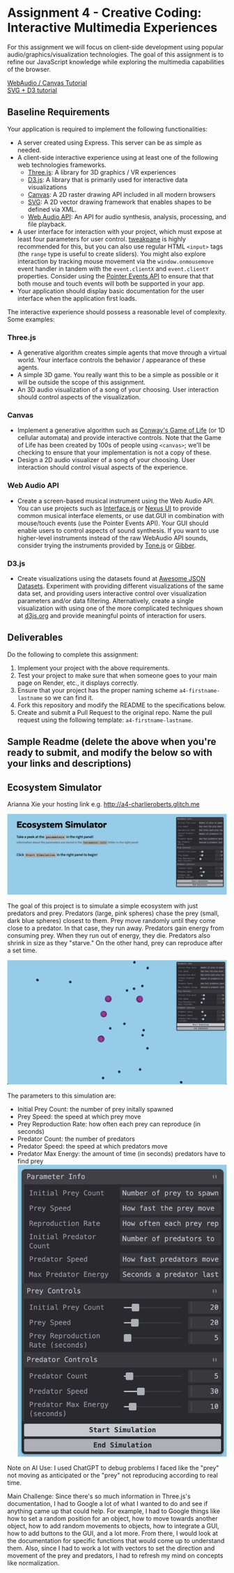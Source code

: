 Assignment 4 - Creative Coding: Interactive Multimedia Experiences
===

For this assignment we will focus on client-side development using popular audio/graphics/visualization technologies. The goal of this assignment is to refine our JavaScript knowledge while exploring the multimedia capabilities of the browser.

[WebAudio / Canvas Tutorial](https://github.com/jmcuneo/cs4241-guides/blob/main/using.webaudio_and_canvas.md)  
[SVG + D3 tutorial](https://github.com/jmcuneo/cs4241-guides/blob/main/using.svg_and_d3.md)  

Baseline Requirements
---

Your application is required to implement the following functionalities:

- A server created using Express. This server can be as simple as needed.
- A client-side interactive experience using at least one of the following web technologies frameworks.
  - [Three.js](https://threejs.org/): A library for 3D graphics / VR experiences
  - [D3.js](https://d3js.org): A library that is primarily used for interactive data visualizations
  - [Canvas](https://developer.mozilla.org/en-US/docs/Web/API/Canvas_API): A 2D raster drawing API included in all modern browsers
  - [SVG](https://developer.mozilla.org/en-US/docs/Web/API/Canvas_API): A 2D vector drawing framework that enables shapes to be defined via XML.
  - [Web Audio API](https://developer.mozilla.org/en-US/docs/Web/API/Web_Audio_API): An API for audio synthesis, analysis, processing, and file playback.
- A user interface for interaction with your project, which must expose at least four parameters for user control. [tweakpane](https://cocopon.github.io/tweakpane/) is highly recommended for this, but you can also use regular HTML `<input>` tags (the `range` type is useful to create sliders). You might also explore interaction by tracking mouse movement via the `window.onmousemove` event handler in tandem with the `event.clientX` and `event.clientY` properties. Consider using the [Pointer Events API](https://developer.mozilla.org/en-US/docs/Web/API/Pointer_events) to ensure that that both mouse and touch events will both be supported in your app.
- Your application should display basic documentation for the user interface when the application first loads.

The interactive experience should possess a reasonable level of complexity. Some examples:
### Three.js
- A generative algorithm creates simple agents that move through a virtual world. Your interface controls the behavior / appearance of these agents.
- A simple 3D game. You really want this to be a simple as possible or it will be outside the scope of this assignment.
- An 3D audio visualization of a song of your choosing. User interaction should control aspects of the visualization. 
### Canvas
- Implement a generative algorithm such as [Conway's Game of Life](https://bitstorm.org/gameoflife/) (or 1D cellular automata) and provide interactive controls. Note that the Game of Life has been created by 100s of people using `<canvas>`; we'll be checking to ensure that your implementation is not a copy of these.
- Design a 2D audio visualizer of a song of your choosing. User interaction should control visual aspects of the experience. 
### Web Audio API
- Create a screen-based musical instrument using the Web Audio API. You can use projects such as [Interface.js](http://charlie-roberts.com/interface/) or [Nexus UI](https://nexus-js.github.io/ui/api/#Piano) to provide common musical interface elements, or use dat.GUI in combination with mouse/touch events (use the Pointer Events API). Your GUI should enable users to control aspects of sound synthesis. If you want to use higher-level instruments instead of the raw WebAudio API sounds, consider trying the instruments provided by [Tone.js]() or [Gibber](https://github.com/charlieroberts/gibber.audio.lib).
### D3.js
- Create visualizations using the datasets found at [Awesome JSON Datasets](https://github.com/jdorfman/Awesome-JSON-Datasets). Experiment with providing different visualizations of the same data set, and providing users interactive control over visualization parameters and/or data filtering. Alternatively, create a single visualization with using one of the more complicated techniques shown at [d3js.org](d3js.org) and provide meaningful points of interaction for users.

Deliverables
---

Do the following to complete this assignment:

1. Implement your project with the above requirements.
3. Test your project to make sure that when someone goes to your main page on Render, etc., it displays correctly.
4. Ensure that your project has the proper naming scheme `a4-firstname-lastname` so we can find it.
5. Fork this repository and modify the README to the specifications below. 
6. Create and submit a Pull Request to the original repo. Name the pull request using the following template: `a4-firstname-lastname`.

Sample Readme (delete the above when you're ready to submit, and modify the below so with your links and descriptions)
---

## Ecosystem Simulator
Arianna Xie
your hosting link e.g. http://a4-charlieroberts.glitch.me

![Start Screen](images/startScreen.png)

The goal of this project is to simulate a simple ecosystem with just predators and prey. Predators (large, pink spheres) chase the prey (small, dark blue spheres) closest to them. Prey move randomly until they come close to a predator. In that case, they run away. Predators gain energy from consuming prey. When they run out of energy, they die. Predators also shrink in size as they "starve." On the other hand, prey can reproduce after a set time.

![Simulation showing "predators" and "prey"](images/sim.png)

The parameters to this simulation are:
- Initial Prey Count: the number of prey initally spawned
- Prey Speed: the speed at which prey move
- Prey Reproduction Rate: how often each prey can reproduce (in seconds)
- Predator Count: the number of predators
- Predator Speed: the speed at which predators move
- Predator Max Energy: the amount of time (in seconds) predators have to find prey
![Tweakpane GUI](images/gui.png)

Note on AI Use: I used ChatGPT to debug problems I faced like the "prey" not moving as anticipated or the "prey" not reproducing according to real time.

Main Challenge: Since there's so much information in Three.js's documentation, I had to Google a lot of what I wanted to do and see if anything came up that could help. 
For example, I had to Google things like how to set a random position for an object, how to move towards another object, how to add random movements to objects, how to integrate a GUI, how to add buttons to the GUI, and a lot more. From there, I would look at the documentation for specific functions that would come up to understand them.
Also, since I had to work a lot with vectors to set the direction and movement of the prey and predators, I had to refresh my mind on concepts like normalization.